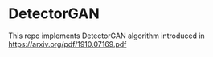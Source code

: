 # DetectorGAN
This repo implements DetectorGAN algorithm introduced in https://arxiv.org/pdf/1910.07169.pdf